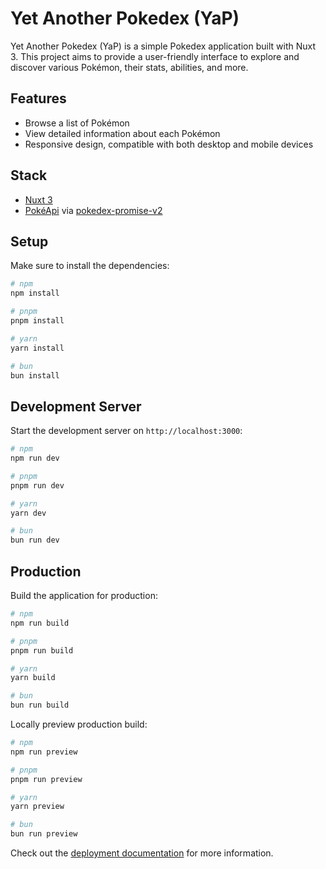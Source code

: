 # Yet Another Pokedex (YaP)

Yet Another Pokedex (YaP) is a simple Pokedex application built with Nuxt 3. This project aims to provide a user-friendly interface to explore and discover various Pokémon, their stats, abilities, and more.

## Features

- Browse a list of Pokémon
- View detailed information about each Pokémon
- Responsive design, compatible with both desktop and mobile devices

## Stack

- [Nuxt 3](https://nuxt.com/docs/getting-started/introduction)
- [PokéApi](https://pokeapi.co/) via [pokedex-promise-v2
](https://github.com/PokeAPI/pokedex-promise-v2)

## Setup

Make sure to install the dependencies:

```bash
# npm
npm install

# pnpm
pnpm install

# yarn
yarn install

# bun
bun install
```

## Development Server

Start the development server on `http://localhost:3000`:

```bash
# npm
npm run dev

# pnpm
pnpm run dev

# yarn
yarn dev

# bun
bun run dev
```

## Production

Build the application for production:

```bash
# npm
npm run build

# pnpm
pnpm run build

# yarn
yarn build

# bun
bun run build
```

Locally preview production build:

```bash
# npm
npm run preview

# pnpm
pnpm run preview

# yarn
yarn preview

# bun
bun run preview
```

Check out the [deployment documentation](https://nuxt.com/docs/getting-started/deployment) for more information.
